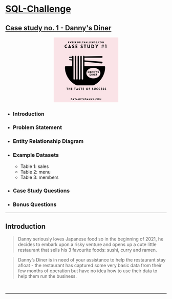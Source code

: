 # [SQL-Challenge](https://8weeksqlchallenge.com/)

## [Case study no. 1 - Danny's Diner](https://8weeksqlchallenge.com/case-study-1/)
<p align="center">
<img src="/Images/1.png" width=40% height=40%>

* ### Introduction
* ### Problem Statement
* ### Entity Relationship Diagram
* ### Example Datasets
    * Table 1: sales
    * Table 2: menu
    * Table 3: members
* ### Case Study Questions
* ### Bonus Questions
---
## Introduction
> Danny seriously loves Japanese food so in the beginning of 2021, he decides to embark upon a risky venture and opens up a cute little restaurant that sells his 3 favourite foods: sushi, curry and ramen.

> Danny’s Diner is in need of your assistance to help the restaurant stay afloat - the restaurant has captured some very basic data from their few months of operation but have no idea how to use their data to help them run the business.
<br />

---
